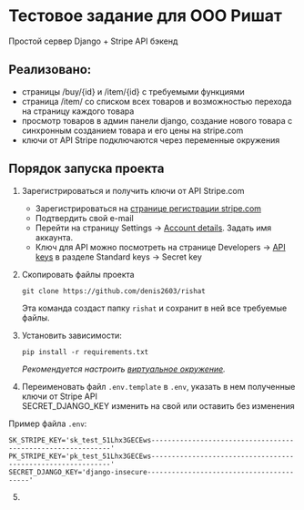 Тестовое задание для ООО Ришат
==============================
Простой сервер Django + Stripe API бэкенд


Реализовано:
-----------
 - страницы /buy/{id} и /item/{id} с требуемыми функциями
 - страница /item/ со списком всех товаров и возможностью перехода на страницу каждого товара
 - просмотр товаров в админ панели django, создание нового товара с синхронным созданием товара и его цены на stripe.com
 - ключи от API Stripe подключаются через переменные окружения
 

Порядок запуска проекта
-----------------------

1.  Зарегистрироваться и получить ключи от API Stripe.com
     - Зарегистрироваться на [странице регистрации stripe.com](https://dashboard.stripe.com/register)
     - Подтвердить свой e-mail
     - Перейти на страницу Settings -> [Account details](https://dashboard.stripe.com/settings/account). Задать имя аккаунта.
     - Ключ для API можно посмотреть на странице Developers -> [API keys](https://dashboard.stripe.com/test/apikeys) в разделе Standard keys -> Secret key


2. Скопировать файлы проекта
    ```commandline
    git clone https://github.com/denis2603/rishat
    ```
    Эта команда создаст папку `rishat`  и сохранит в ней все требуемые файлы.
   

3. Установить зависимости:
    ```commandline
    pip install -r requirements.txt
    ```
    *Рекомендуется настроить [виртуальное окружение](https://docs.python.org/3/library/venv.html).*


4. Переименовать файл `.env.template` в `.env`, указать в нем полученные ключи от Stripe API  
SECRET_DJANGO_KEY изменить на свой или оставить без изменения

Пример файла `.env`:
```dotenv
SK_STRIPE_KEY='sk_test_51Lhx3GECEws------------------------------------------------------------'
PK_STRIPE_KEY='pk_test_51Lhx3GECEws------------------------------------------------------------'
SECRET_DJANGO_KEY='django-insecure-----------------------------------------'
```

5. 